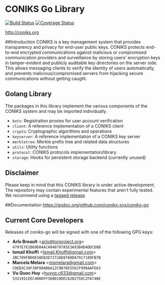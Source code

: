 # CONIKS Go Library

[![Build Status](https://travis-ci.org/coniks-sys/coniks-go.svg?branch=master)](https://travis-ci.org/coniks-sys/coniks-go)
[![Coverage Status](https://coveralls.io/repos/github/coniks-sys/coniks-go/badge.svg?branch=master&dummy=1)](https://coveralls.io/github/coniks-sys/coniks-go)

http://coniks.org

##Introduction
CONIKS is a key management system that provides transparency and privacy
for end-user public keys.
CONIKS protects end-to-end encrypted communications against malicious or
compromised communication providers and surveillance by storing users'
encryption keys in tamper-evident and publicly auditable
key directories on the server side.
This allows messaging clients to verify the identity of
users automatically, and prevents malicious/compromised servers from
hijacking secure communications without getting caught.

## Golang Library
The packages in this library implement the various components of the CONIKS
system and may be imported individually.

- ``bots``: Registration proxies for user account verification
- ``client``: A reference implementation of a CONIKS client
- ``crypto``: Cryptographic algorithms and operations
- ``keyserver``: A reference implementation of a CONIKS key server
- ``merkletree``: Merkle prefix tree and related data structures
- ``utils``: Utility functions
- ``protocol``: CONIKS protocols implementation/library
- ``storage``: Hooks for persistent storage backend (currently unused)

## Disclaimer
Please keep in mind that this CONIKS library is under active development.
The repository may contain experimental features that aren't fully tested.
We recommend using a [tagged release](https://github.com/coniks-sys/coniks-go/releases).

##Documentation
https://godoc.org/github.com/coniks-sys/coniks-go

## Current Core Developers
Releases of coniks-go will be signed with one of the following GPG keys:

- **Arlo Breault** &lt;arlo@torproject.org&gt; `4797E7E1069D84AC4040797A5E3A93B4D4DDCD8B`
- **Ismail Khoffi** &lt;Ismail.Khoffi@gmail.com&gt; `2BC709FBD0E50EB2D7272AD8760DA7917109FB7B`
- **Marcela Melara** &lt;msmelara@gmail.com&gt; `C0EB3C38F30F80AB6A12C9B78E556CF999AAFE63`
- **Vu Quoc Huy** &lt;huyvq.c633@gmail.com&gt; `533191CEEC406DFF360D19DEC6202750C2FA740E`
